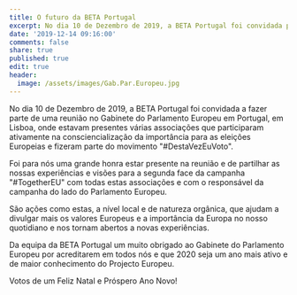 ```yaml
---
title: O futuro da BETA Portugal
excerpt: No dia 10 de Dezembro de 2019, a BETA Portugal foi convidada para uma reunião com o responsável da campanha "#DestaVezEuVoto".
date: '2019-12-14 09:16:00'
comments: false
share: true
published: true
edit: true
header:
  image: /assets/images/Gab.Par.Europeu.jpg
---
```

No dia 10 de Dezembro de 2019, a BETA Portugal foi convidada a fazer parte de uma reunião no Gabinete do Parlamento Europeu em Portugal, em Lisboa, onde estavam presentes várias associações que participaram ativamente na consciencialização da importância para as eleições Europeias e fizeram parte do movimento "#DestaVezEuVoto".

Foi para nós uma grande honra estar presente na reunião e de partilhar as nossas experiências e visões para a segunda face da campanha "#TogetherEU" com todas estas associações e com o responsável da campanha do lado do Parlamento Europeu.

São ações como estas, a nível local e de natureza orgânica, que ajudam a divulgar mais os valores Europeus e a importância da Europa no nosso quotidiano e nos tornam abertos a novas experiências.

Da equipa da BETA Portugal um muito obrigado ao Gabinete do Parlamento Europeu por acreditarem em todos nós e que 2020 seja um ano mais ativo e de maior conhecimento do Projecto Europeu.

Votos de um Feliz Natal e Próspero Ano Novo!
